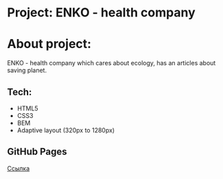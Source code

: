 # Project: ENKO - health company

# About project:
ENKO - health company which cares about ecology, has an articles about saving planet. 

## Tech:
* HTML5
* CSS3
* BEM
* Adaptive layout (320px to 1280px)

## GitHub Pages
[Ссылка]()